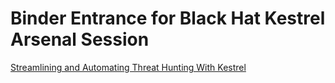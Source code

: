 # Binder Entrance for Black Hat Kestrel Arsenal Session

[Streamlining and Automating Threat Hunting With Kestrel](https://www.blackhat.com/us-22/arsenal/schedule/index.html#streamlining-and-automating-threat-hunting-with-kestrel-28014)
